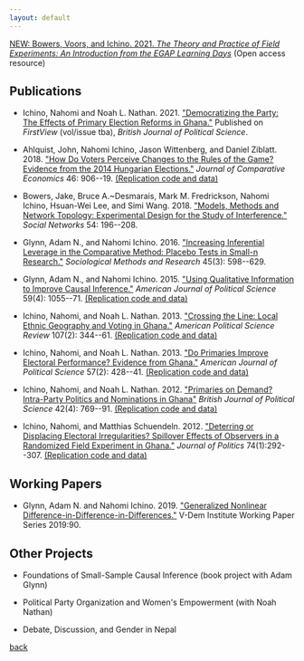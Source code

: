 ```yaml
---
layout: default
---
```

[NEW: Bowers, Voors, and Ichino.  2021.  _The Theory and Practice of Field Experiments: An Introduction from the EGAP Learning Days_](https://egap.github.io/theory_and_practice_of_field_experiments/) (Open access resource)

## Publications

- Ichino, Nahomi and Noah L. Nathan. 2021.  ["Democratizing the Party: The Effects of Primary Election Reforms in Ghana."](https://www.doi.org/10.1017/S0007123421000028)  Published on _FirstView_ (vol/issue tba), _British Journal of Political Science_.

- Ahlquist, John, Nahomi Ichino, Jason Wittenberg, and Daniel Ziblatt.  2018.  ["How Do Voters Perceive Changes to the Rules of the Game? Evidence from the 2014 Hungarian Elections."](https://doi.org/10.1016/j.jce.2018.01.001) _Journal of Comparative Economics_ 46: 906--19.  [(Replication code and data)](https://dataverse.harvard.edu/dataset.xhtml?persistentId=doi:10.7910/DVN/9ZPFF9)

- Bowers, Jake, Bruce A.~Desmarais, Mark M. Fredrickson, Nahomi Ichino, Hsuan-Wei Lee, and Simi Wang.  2018.  ["Models, Methods and Network Topology:  Experimental Design for the Study of Interference."](https://doi.org/10.1016/j.socnet.2018.01.010) _Social Networks_ 54: 196--208. 

- Glynn, Adam N., and Nahomi Ichino.  2016.  ["Increasing Inferential Leverage in the Comparative Method: Placebo Tests in Small-n Research."](https://doi.org/10.1177/0049124114528879") _Sociological Methods and Research_ 45(3): 598--629.

- Glynn, Adam N., and Nahomi Ichino.  2015.  ["Using Qualitative Information to Improve Causal Inference."](http://onlinelibrary.wiley.com/doi/10.1111/ajps.12154/abstract) _American Journal of Political Science_ 59(4): 1055--71. [(Replication code and data)](https://dataverse.harvard.edu/dataset.xhtml?persistentId=doi:10.7910/DVN/26642) 

- Ichino, Nahomi, and Noah L. Nathan.  2013. ["Crossing the Line: Local Ethnic Geography and Voting in Ghana."](http://dx.doi.org/10.1017/S0003055412000664)  _American Political Science Review_ 107(2): 344--61. [(Replication code and data)](https://dataverse.harvard.edu/dataset.xhtml?persistentId=doi:10.7910/DVN/IQW9LQ) 

- Ichino, Nahomi, and Noah L. Nathan.  2013.  ["Do Primaries Improve Electoral Performance? Evidence from Ghana."](http://onlinelibrary.wiley.com/doi/10.1111/j.1540-5907.2012.00624.x/abstract)  _American Journal of Political Science_ 57(2): 428--41. [(Replication code and data)](https://dataverse.harvard.edu/dataset.xhtml?persistentId=doi:10.7910/DVN/PWRN9K) 

- Ichino, Nahomi, and Noah L. Nathan.  2012. ["Primaries on Demand? Intra-Party Politics and Nominations in Ghana"](http://dx.doi.org/10.1017/S0007123412000014)
_British Journal of Political Science_ 42(4): 769--91. [(Replication code and data)](https://dataverse.harvard.edu/dataset.xhtml?persistentId=doi:10.7910/DVN/8AL4CU) 

- Ichino, Nahomi, and Matthias Schuendeln.  2012.  ["Deterring or Displacing Electoral Irregularities? Spillover Effects of Observers in a Randomized Field Experiment in Ghana."](http://dx.doi.org/10.1017/S0022381611001368)  _Journal of Politics_ 74(1):292--307. [(Replication code and data)](https://dataverse.harvard.edu/dataset.xhtml?persistentId=doi:10.7910/DVN/JRPXPK) 

## Working Papers

- Glynn, Adam N. and Nahomi Ichino. 2019.   ["Generalized Nonlinear Difference-in-Difference-in-Differences."](https://www.v-dem.net/media/filer_public/ee/9d/ee9dc47c-6bbf-46b6-9752-0773435cf4d5/v-dem_working_paper_2019_90.pdf)  V-Dem Institute Working Paper Series 2019:90.

## Other Projects

- Foundations of Small-Sample Causal Inference (book project with Adam Glynn)

- Political Party Organization and Women's Empowerment (with Noah Nathan)

- Debate, Discussion, and Gender in Nepal



[back](./)
